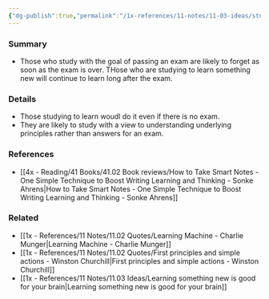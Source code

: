 ```yaml
---
{"dg-publish":true,"permalink":"/1x-references/11-notes/11-03-ideas/studying-to-pass-the-exam-vs-to-learn/","title":"Studying to pass the exam vs to learn","created":"2023-07-02T18:31:11.000+03:00","updated":"2024-02-14T20:18:23.325+03:00"}
---
```



### Summary
- Those who study with the goal of passing an exam are likely to forget as soon as the exam is over. THose who are studying to learn something new will continue to learn long after the exam.

### Details
- Those studying to learn woudl do it even if there is no exam.
- They are likely to study with a view to understanding underlying principles rather than answers for an exam.

### References
- [[4x - Reading/41 Books/41.02 Book reviews/How to Take Smart Notes - One Simple Technique to Boost Writing Learning and Thinking - Sonke Ahrens\|How to Take Smart Notes - One Simple Technique to Boost Writing Learning and Thinking - Sonke Ahrens]]

### Related
- [[1x - References/11 Notes/11.02 Quotes/Learning Machine - Charlie Munger\|Learning Machine - Charlie Munger]]
- [[1x - References/11 Notes/11.02 Quotes/First principles and simple actions - Winston Churchill\|First principles and simple actions - Winston Churchill]]
- [[1x - References/11 Notes/11.03 Ideas/Learning something new is good for your brain\|Learning something new is good for your brain]]